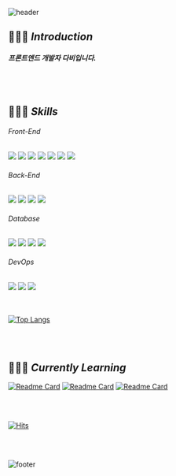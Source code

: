 ![header](https://capsule-render.vercel.app/api?type=waving&color=gradient&height=200&section=header&text=Hello,%20I'm%20Dababy!&&fontColor=fff&fontSize=30)


## 🙋🏻‍♀️ *Introduction*
##### 프론트엔드 개발자 다비입니다.


<br/>
<br/>

## 👩🏻‍💻 *Skills*

###### Front-End
<div>
  <img src="https://img.shields.io/badge/HTML5-E34F26?style=flat&logo=HTML5&logoColor=white"/>
  <img src="https://img.shields.io/badge/CSS3-1572B6?style=flat&logo=CSS3&logoColor=white"/>
  <img src="https://img.shields.io/badge/jQuery-0769AD?style=flat&logo=jQuery&logoColor=white"/>
  <img src="https://img.shields.io/badge/JavaScript-F7DF1E?style=flat&logo=JavaScript&logoColor=white"/>
  <img src="https://img.shields.io/badge/TypeScript-3178C6?style=flat&logo=TypeScript&logoColor=white"/>
  <img src="https://img.shields.io/badge/React-61DAFB?style=flat&logo=React&logoColor=white"/>
  <img src="https://img.shields.io/badge/Vue.js-4FC08D?style=flat&logo=Vue.js&logoColor=white"/>
</div>

###### Back-End
<div>
  <img src="https://img.shields.io/badge/Spring-6DB33F?style=flat&logo=Spring&logoColor=white"/>
  <img src="https://img.shields.io/badge/Spring Boot-6DB33F?style=flat&logo=Spring Boot&logoColor=white"/>
  <img src="https://img.shields.io/badge/Java-007396?style=flat&logo=Java&logoColor=white"/>
  <img src="https://img.shields.io/badge/Node.js-339933?style=flat&logo=node.js&logoColor=white"/>
</div>

###### Database
<div>
  <img src="https://img.shields.io/badge/Express-000000?style=flat&logo=Express&logoColor=white"/>
  <img src="https://img.shields.io/badge/MySQL-4479A1?style=flat&logo=MySQL&logoColor=white"/>
  <img src="https://img.shields.io/badge/Oracle-F80000?style=flat&logo=Oracle&logoColor=white"/>
  <img src="https://img.shields.io/badge/GraphQL-E10098?style=flat&logo=GraphQL&logoColor=white"/>
</div>
  
###### DevOps
<div>
  <img src="https://img.shields.io/badge/NGINX-009639?style=flat&logo=NGINX&logoColor=white"/>
  <img src="https://img.shields.io/badge/Jenkins-D24939?style=flat&logo=Jenkins&logoColor=white"/>
  <img src="https://img.shields.io/badge/Amazon AWS-232F3E?style=flat&logo=Amazon%20AWS&logoColor=white"/>
</div>

<br/>
<br/>

[![Top Langs](https://github-readme-stats.vercel.app/api/top-langs/?username=Dabee-ee&layout=compact)](https://github.com/anuraghazra/github-readme-stats)

<br/>
<br/>

<!-- 

<br/>
<br/>

## 📚 *Stats*
![Anurag's GitHub stats](https://github-readme-stats.vercel.app/api?username=Dabee-ee&show_icons=true&theme=radical)
[![Top Langs](https://github-readme-stats.vercel.app/api/top-langs/?username=Dabee-ee&layout=compact)](https://github.com/anuraghazra/github-readme-stats)

<br/>
<br/>

## 👩🏻‍🔬 *Algorithm*
[![Solved.ac 프로필](http://mazassumnida.wtf/api/v2/generate_badge?boj=dabee030)](https://solved.ac/dabee030)

<br/>
<br/>
<br/>
<br/>



      

<br/>
<br/> -->

## 👩🏻‍🔬 *Currently Learning* 
[![Readme Card](https://github-readme-stats.vercel.app/api/pin/?username=Dabee-ee&repo=web-game-with-vue&theme=radical)](https://github.com/Dabee-ee/web-game-with-vue)
[![Readme Card](https://github-readme-stats.vercel.app/api/pin/?username=Dabee-ee&repo=webpack-basic&theme=gruvbox_light)](https://github.com/Dabee-ee/webpack-basic)
[![Readme Card](https://github-readme-stats.vercel.app/api/pin/?username=Dabee-ee&repo=type-script-basic&theme=outrun)](https://github.com/Dabee-ee/type-script-basic)


<br/>
<br/>

[![Hits](https://hits.seeyoufarm.com/api/count/incr/badge.svg?url=https%3A%2F%2Fgithub.com%2FDabee-ee&count_bg=%23FFB9B9&title_bg=%23DEDEDE&icon=&icon_color=%23E7E7E7&title=hits&edge_flat=true)](https://hits.seeyoufarm.com)  

<br/>
<br/>

![footer](https://capsule-render.vercel.app/api?type=waving&color=gradient&height=200&section=footer&text=Thank%20You%20For%20Visiting%20My%20Github&&fontColor=fff&fontSize=12)
